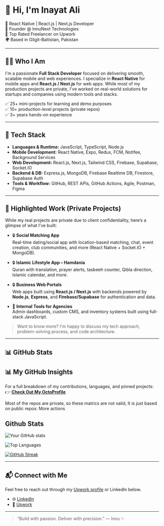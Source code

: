 # 👋 Hi, I'm Inayat Ali

💼 React Native | React.js | Next.js Developer  
🚀 Founder @ InnuNext Technologies  
🎯 Top Rated Freelancer on Upwork  
🌍 Based in Gilgit-Baltistan, Pakistan

---

## 👨‍💻 Who I Am

I'm a passionate **Full Stack Developer** focused on delivering smooth, scalable mobile and web experiences. I specialize in **React Native** for mobile apps and **React.js / Next.js** for web apps. While most of my production projects are private, I've worked on real-world solutions for startups and companies using modern tools and stacks.

✅ 25+ mini-projects for learning and demo purposes  
✅ 10+ production-level projects (private repos)  
✅ 3+ years hands-on experience

---

## 🔧 Tech Stack

- **Languages & Runtime:** JavaScript, TypeScript, Node.js
- **Mobile Development:** React Native, Expo, Redux, FCM, Notifee, Background Services
- **Web Development:** React.js, Next.js, Tailwind CSS, Firebase, Supabase, Socket.IO
- **Backend & DB:** Express.js, MongoDB, Firebase Realtime DB, Firestore, Supabase Auth
- **Tools & Workflow:** GitHub, REST APIs, GitHub Actions, Agile, Postman, Figma

---

## 🌟 Highlighted Work (Private Projects)

While my real projects are private due to client confidentiality, here’s a glimpse of what I’ve built:

- 🔒 **Social Matching App**  
  Real-time dating/social app with location-based matching, chat, event creation, club communities, and more (React Native + Socket.IO + MongoDB).

- 🔒 **Islamic Lifestyle App – Hamdania**  
  Quran with translation, prayer alerts, tasbeeh counter, Qibla direction, Islamic calendar, and more.

- 🔒 **Business Web Portals**  
  Web apps built using **React.js / Next.js** with backends powered by **Node.js**, **Express**, and **Firebase/Supabase** for authentication and data.

- 🔧 **Internal Tools for Agencies**  
  Admin dashboards, custom CMS, and inventory systems built using full-stack JavaScript.

> Want to know more? I'm happy to discuss my tech approach, problem-solving process, and code architecture.

---

## 📊 GitHub Stats

## 📊 My GitHub Insights

For a full breakdown of my contributions, languages, and pinned projects:  
👉 **[Check Out My OctoProfile](https://octoprofile.vercel.app/user?id=inayat567)**

Most of the repos are private, so these matrics are not valid, It is just based on public repos: 
More actions
## Github Stats
![Your GitHub stats](https://github-readme-stats.vercel.app/api?username=Inayat567&show_icons=true&theme=radical) 

![Top Languages](https://github-readme-stats.vercel.app/api/top-langs/?username=Inayat567&layout=compact&theme=radical)

[![GitHub Streak](http://github-readme-streak-stats.herokuapp.com?user=Inayat567&theme=radical)](https://git.io/streak-stats)

---

## 📬 Connect with Me

Feel free to reach out through my [Upwork profile](#) or LinkedIn below.  
<!-- Contact info like email intentionally hidden for public platforms -->

- 🌐 [LinkedIn](https://www.linkedin.com/in/inayat-ali-56420025a/)
- 🔗 [Upwork](https://www.upwork.com/freelancers/~01f9a28f1fe989e240)

---

> “Build with passion. Deliver with precision.” — Innu ✨

